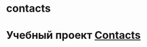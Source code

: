 # contacts
<h1>Учебный проект 
<a href="https://hyperskill.org/projects/43?track=1">
    Contacts
</a>
</h1>
